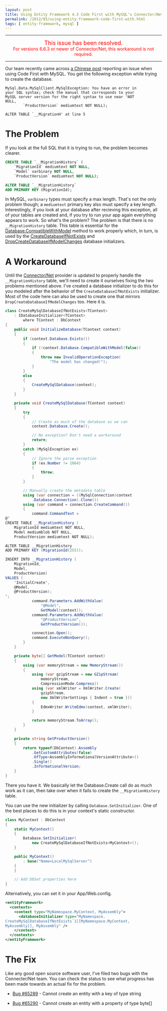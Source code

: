 ```yaml
---
layout: post
title: Using Entity Framework 4.3 Code First with MySQL's Connector/Net
permalink: /2012/05/using-entity-framework-code-first-with.html
tags: [ entity-framework, mysql ]
---
```


<div style="color: red; text-align: center;">
  <hr />
  <span style="font-size: large;">This issue has been resolved.</span><br />
  For versions 6.6.3 or newer of Connector/Net, this workaround is not required.
  <hr />
</div>

Our team recently came across [a Chinese post][1] reporting an issue when using Code First with MySQL. You get the
following exception while trying to create the database.

    MySql.Data.MySqlClient.MySqlException: You have an error in
    your SQL syntax; check the manual that corresponds to your
    MySQL server version for the right syntax to use near 'NOT
    NULL,
            `ProductVersion` mediumtext NOT NULL);

    ALTER TABLE `__MigrationH' at line 5

The Problem
===========
If you look at the full SQL that it is trying to run, the problem becomes clearer.

```sql
CREATE TABLE `__MigrationHistory` (
    `MigrationId` mediumtext NOT NULL,
    `Model` varbinary NOT NULL,
    `ProductVersion` mediumtext NOT NULL);

ALTER TABLE `__MigrationHistory`
ADD PRIMARY KEY (MigrationId);
```

In MySQL, `varbinary` types must specify a max length. That's not the only problem though; a `mediumtext` primary key
also must specify a key length. Interestingly, if you look at your database after recieving this exception, all of your
tables are created and, if you try to run your app again everything appears to work. So what's the problem? The problem
is that there is no `__MigrationHistory` table. This table is essential for the [Database.CompatibleWithModel][2] method
to work properly which, in turn, is used by the [CreateDatabaseIfNotExists][3] and [DropCreateDatabaseIfModelChanges][4]
database initializers.

A Workaround
============
Until the [Connector/Net][5] provider is updated to properly handle the `__MigrationHistory` table, we'll need to create
it ourselves fixing the two problems mentioned above. I've created a database initializer to do this for you modeled
after the behavior of the `CreateDatabaseIfNotExists` initializer. Most of the code here can also be used to create one
that mirrors `DropCreateDatabaseIfModelChanges` too. Here it is.

```cs
class CreateMySqlDatabaseIfNotExists<TContext>
    : IDatabaseInitializer<TContext>
        where TContext : DbContext
{
    public void InitializeDatabase(TContext context)
    {
        if (context.Database.Exists())
        {
            if (!context.Database.CompatibleWithModel(false))
            {
                throw new InvalidOperationException(
                    "The model has changed!");
            }
        }
        else
        {
            CreateMySqlDatabase(context);
        }
    }

    private void CreateMySqlDatabase(TContext context)
    {
        try
        {
            // Create as much of the database as we can
            context.Database.Create();

            // No exception? Don't need a workaround
            return;
        }
        catch (MySqlException ex)
        {
            // Ignore the parse exception
            if (ex.Number != 1064)
            {
                throw;
            }
        }

        // Manually create the metadata table
        using (var connection = ((MySqlConnection)context
            .Database.Connection).Clone())
        using (var command = connection.CreateCommand())
        {
            command.CommandText =
@"
CREATE TABLE __MigrationHistory (
    MigrationId mediumtext NOT NULL,
    Model mediumblob NOT NULL,
    ProductVersion mediumtext NOT NULL);

ALTER TABLE __MigrationHistory
ADD PRIMARY KEY (MigrationId(255));

INSERT INTO __MigrationHistory (
    MigrationId,
    Model,
    ProductVersion)
VALUES (
    'InitialCreate',
    @Model,
    @ProductVersion);
";
            command.Parameters.AddWithValue(
                "@Model",
                GetModel(context));
            command.Parameters.AddWithValue(
                "@ProductVersion",
                GetProductVersion());

            connection.Open();
            command.ExecuteNonQuery();
        }
    }

    private byte[] GetModel(TContext context)
    {
        using (var memoryStream = new MemoryStream())
        {
            using (var gzipStream = new GZipStream(
                memoryStream,
                CompressionMode.Compress))
            using (var xmlWriter = XmlWriter.Create(
                gzipStream,
                new XmlWriterSettings { Indent = true }))
            {
                EdmxWriter.WriteEdmx(context, xmlWriter);
            }

            return memoryStream.ToArray();
        }
    }

    private string GetProductVersion()
    {
        return typeof(DbContext).Assembly
            .GetCustomAttributes(false)
            .OfType<AssemblyInformationalVersionAttribute>()
            .Single()
            .InformationalVersion;
    }
}
```

There you have it. We basically let the Database.Create call do as much work as it can, then take over when it fails to
create the `__MigrationHistory` table.

You can use the new initializer by calling `Database.SetInitializer`. One of the best places to do this is in your
context's static constructor.

```cs
class MyContext : DbContext
{
    static MyContext()
    {
        Database.SetInitializer(
            new CreateMySqlDatabaseIfNotExists<MyContext>();
    }

    public MyContext()
        : base("Name=LocalMySqlServer")
    {
    }

    // Add DbSet properties here
}
```

Alternatively, you can set it in your App/Web.config.

```xml
<entityFramework>
  <contexts>
    <context type="MyNamespace.MyContext, MyAssembly">
      <databaseInitializer type="MyNamespace.
CreateMySqlDatabaseIfNotExists`1[[MyNamespace.MyContext,
MyAssembly]], MyAssembly" />
    </context>
  </contexts>
</entityFramework>
```

The Fix
=======
Like any good open source software user, I've filed two bugs with the Connecter/Net team. You can check the status to
see what progress has been made towards an actual fix for the problem.

* [Bug #65289][6] - Cannot create an entity with a key of type string
* [Bug #65290][7] - Cannot create an entity with a property of type byte[]


  [1]: http://www.microsofttranslator.com/bv.aspx?from=zh-CHS&amp;to=en&amp;a=http://www.cnblogs.com/shouzheng/archive/2012/03/09/2388177.html
  [2]: http://msdn.microsoft.com/en-us/library/system.data.entity.database.compatiblewithmodel.aspx
  [3]: http://msdn.microsoft.com/en-us/library/gg679221.aspx
  [4]: http://msdn.microsoft.com/en-us/library/gg679604.aspx
  [5]: http://dev.mysql.com/downloads/connector/net
  [6]: http://bugs.mysql.com/bug.php?id=65289
  [7]: http://bugs.mysql.com/bug.php?id=65290
